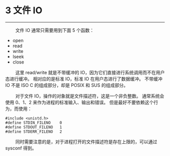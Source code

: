 # 3 文件 IO
***

&emsp;&emsp;
文件 IO 通常只需要用到下面 5 个函数：

+ open
+ read
+ write
+ lseek
+ close

&emsp;&emsp;
这里 read/write 就是不带缓冲的 IO，因为它们直接进行系统调用而不在用户态进行缓冲。
相对应的是标准 IO，标准 IO 在用户态进行了数据缓冲。
不带缓冲 IO 不是 ISO C 的组成部分，却是 POSIX 和 SUS 的组成部分。

&emsp;&emsp;
对于文件 IO，操作的对象就是文件描述符，这是一个非负整数。
通常系统会使用 0、1、2 来作为进程的标准输入、输出和错误。
但是最好不要依赖这个行为，而使用：

    #include <unistd.h>
    #define STDIN_FILENO    0
    #define STDOUT_FILENO   1
    #define STDERR_FILENO   2

&emsp;&emsp;
同时需要注意的是，对于进程打开的文件描述符是存在上限的，可以通过 sysconf 得到。